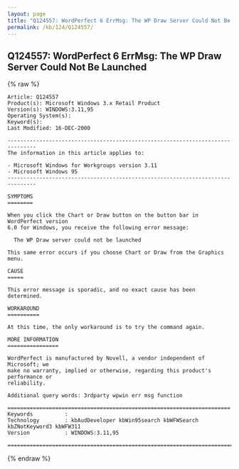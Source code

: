 ```yaml
---
layout: page
title: "Q124557: WordPerfect 6 ErrMsg: The WP Draw Server Could Not Be Launched"
permalink: /kb/124/Q124557/
---
```


## Q124557: WordPerfect 6 ErrMsg: The WP Draw Server Could Not Be Launched

{% raw %}

	Article: Q124557
	Product(s): Microsoft Windows 3.x Retail Product
	Version(s): WINDOWS:3.11,95
	Operating System(s): 
	Keyword(s): 
	Last Modified: 16-DEC-2000
	
	-------------------------------------------------------------------------------
	The information in this article applies to:
	
	- Microsoft Windows for Workgroups version 3.11 
	- Microsoft Windows 95 
	-------------------------------------------------------------------------------
	
	SYMPTOMS
	========
	
	When you click the Chart or Draw button on the button bar in WordPerfect version
	6.0 for Windows, you receive the following error message:
	
	  The WP Draw server could not be launched
	
	This same error occurs if you choose Chart or Draw from the Graphics menu.
	
	CAUSE
	=====
	
	This error message is sporadic, and no exact cause has been determined.
	
	WORKAROUND
	==========
	
	At this time, the only workaround is to try the command again.
	
	MORE INFORMATION
	================
	
	WordPerfect is manufactured by Novell, a vendor independent of Microsoft; we
	make no warranty, implied or otherwise, regarding this product's performance or
	reliability.
	
	Additional query words: 3rdparty wpwin err msg function
	
	======================================================================
	Keywords          :  
	Technology        : kbAudDeveloper kbWin95search kbWFWSearch kbZNotKeyword3 kbWFW311
	Version           : WINDOWS:3.11,95
	
	=============================================================================
	

{% endraw %}
